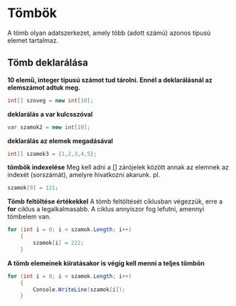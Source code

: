 ﻿# Tömbök
A tömb olyan adatszerkezet, amely több (adott számú) azonos típusú elemet tartalmaz.

## Tömb deklarálása
**10 elemű, integer típusú számot tud tárolni. Ennél a deklarálásnál az elemszámot adtuk meg.**
```C#
int[] szoveg = new int[10];
```
**deklarálás a var kulcsszóval**
```C#
var szamok2 = new int[10];
```

**deklarálás az elemek megadásával**
```C#
int[] szamok3 = {1,2,3,4,5};
```

**tömbök indexelése**
Meg kell adni a [] zárójelek között annak az elemnek az indexét (sorszámát), amelyre hivatkozni akarunk.
pl.
```C#
szamok[0] = 121;
```
**Tömb feltöltése értékekkel**
A tömb feltöltését ciklusban végezzük, erre a **for** ciklus a legalkalmasabb. A ciklus annyiszor fog lefutni, amennyi tömbelem van.
```C#
for (int i = 0; i < szamok.Length; i++)
    {
        szamok[i] = 222;
    }
```
**A tömb elemeinek kiíratásakor is végig kell menni a teljes tömbön**
```C#
for (int i = 0; i < szamok.Length; i++)
    {
        Console.WriteLine(szamok[i]);
    }
```